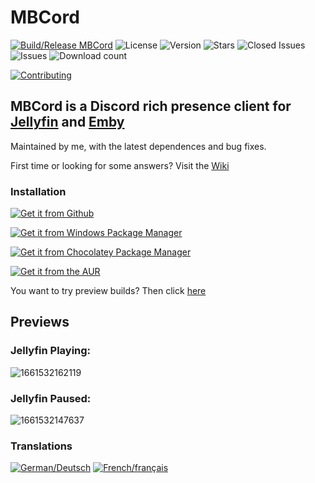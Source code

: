 # MBCord

[![Build/Release MBCord](https://img.shields.io/github/actions/workflow/status/SandwichFox/MBCord/build.yml?label=Build%20MBCord&logo=GitHub&style=for-the-badge)](https://github.com/SandwichFox/MBCord/actions/workflows/build.yml) 
![License](https://img.shields.io/github/license/SandwichFox/MBCord?style=for-the-badge) 
![Version](https://img.shields.io/github/v/release/SandwichFox/MBCord?style=for-the-badge)
![Stars](https://img.shields.io/github/stars/SandwichFox/MBCord?logo=&style=for-the-badge) 
![Closed Issues](https://img.shields.io/github/issues-closed-raw/SandwichFox/MBCord?color=green&&style=for-the-badge) 
![Issues](https://img.shields.io/github/issues-raw/SandwichFox/MBCord?&color=red&style=for-the-badge) 
![Download count](https://img.shields.io/github/downloads/SandwichFox/MBCord/total?style=for-the-badge)

[![Contributing](https://img.shields.io/badge/Contributing-100000?style=for-the-badge&logo=github)](CONTRIBUTING.md)

## MBCord is a Discord rich presence client for [Jellyfin](https://jellyfin.org) and [Emby](https://emby.media/)

Maintained by me, with the latest dependences and bug fixes.

First time or looking for some answers? Visit the [Wiki](https://github.com/SandwichFox/MBCord/wiki)

### Installation

[![Get it from Github](https://img.shields.io/badge/Get_It_From_GitHub-100000?style=for-the-badge&logo=github&logoColor=white)](https://github.com/SandwichFox/MBCord/releases/latest)

[![Get it from Windows Package Manager](https://img.shields.io/badge/-get%20it%20from%20Winget-black?style=for-the-badge&logo=windows11&logoColor=blue)](https://winstall.app/apps/SandwichFox.mbcord)

[![Get it from Chocolatey Package Manager](https://img.shields.io/badge/-get%20it%20from%20Chocolatey-black?style=for-the-badge&logo=chocolatey)](https://community.chocolatey.org/packages/mbcord)

<!---
[![Get it from Flathub](https://img.shields.io/badge/Get%20it%20from%20Flathub-black?style=for-the-badge&logo=flathub)]()
!---->

[![Get it from the AUR](https://img.shields.io/badge/Get%20it%20from%20the%20aur%20(Not%20Maintained%20by%20me)-black?style=for-the-badge&logo=archlinux)](https://aur.archlinux.org/packages/mbcord-appimage) 


You want to try preview builds?
Then click [here](https://github.com/SandwichFox/MBCord/actions/workflows/build.yml)

## Previews

### Jellyfin Playing:

![1661532162119](image/README/1661532162119.png)

### Jellyfin Paused:

![1661532147637](image/README/1661532147637.png)


### Translations

[![German/Deutsch](https://img.shields.io/badge/-German%2FDeutsch-black?style=for-the-badge&logo=googletranslate&logoColor=white)](translation/README-DE.md)
[![French/français](https://img.shields.io/badge/-French%2FFRANCAIS-black?style=for-the-badge&logo=googletranslate&logoColor=white)](translation/README-FR.md)


